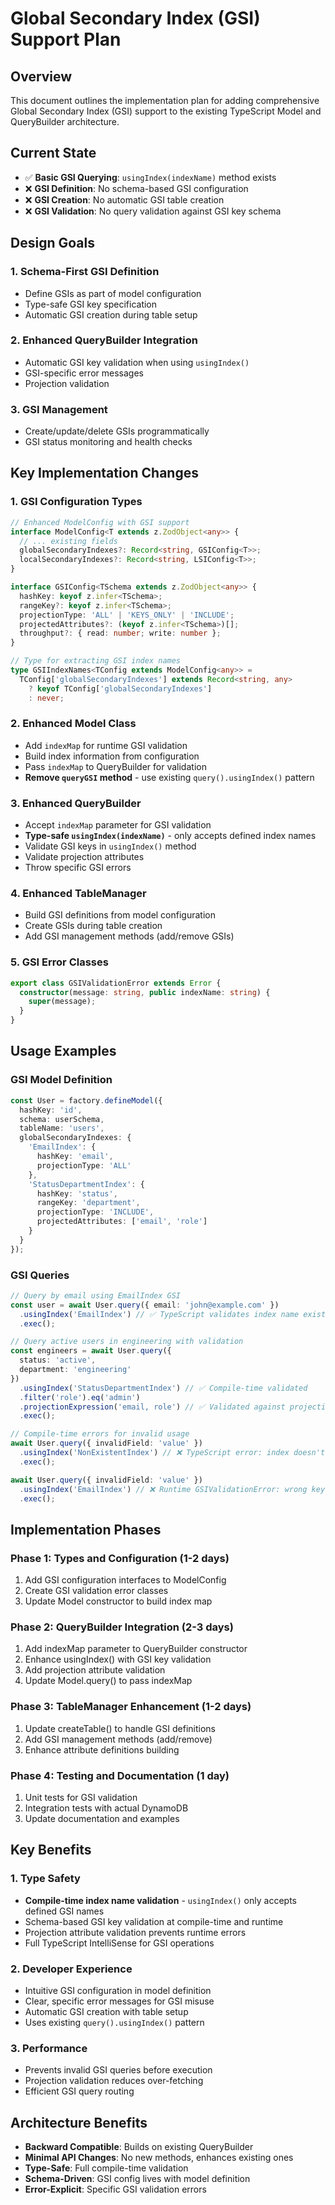 # Global Secondary Index (GSI) Support Plan

## Overview

This document outlines the implementation plan for adding comprehensive Global Secondary Index (GSI) support to the existing TypeScript Model and QueryBuilder architecture.

## Current State
- ✅ **Basic GSI Querying**: `usingIndex(indexName)` method exists
- ❌ **GSI Definition**: No schema-based GSI configuration
- ❌ **GSI Creation**: No automatic GSI table creation  
- ❌ **GSI Validation**: No query validation against GSI key schema

## Design Goals

### 1. Schema-First GSI Definition
- Define GSIs as part of model configuration
- Type-safe GSI key specification
- Automatic GSI creation during table setup

### 2. Enhanced QueryBuilder Integration  
- Automatic GSI key validation when using `usingIndex()`
- GSI-specific error messages
- Projection validation

### 3. GSI Management
- Create/update/delete GSIs programmatically
- GSI status monitoring and health checks

## Key Implementation Changes

### 1. GSI Configuration Types
```typescript
// Enhanced ModelConfig with GSI support
interface ModelConfig<T extends z.ZodObject<any>> {
  // ... existing fields
  globalSecondaryIndexes?: Record<string, GSIConfig<T>>;
  localSecondaryIndexes?: Record<string, LSIConfig<T>>;
}

interface GSIConfig<TSchema extends z.ZodObject<any>> {
  hashKey: keyof z.infer<TSchema>;
  rangeKey?: keyof z.infer<TSchema>;
  projectionType: 'ALL' | 'KEYS_ONLY' | 'INCLUDE';
  projectedAttributes?: (keyof z.infer<TSchema>)[];
  throughput?: { read: number; write: number };
}

// Type for extracting GSI index names
type GSIIndexNames<TConfig extends ModelConfig<any>> = 
  TConfig['globalSecondaryIndexes'] extends Record<string, any>
    ? keyof TConfig['globalSecondaryIndexes']
    : never;
```

### 2. Enhanced Model Class
- Add `indexMap` for runtime GSI validation
- Build index information from configuration  
- Pass `indexMap` to QueryBuilder for validation
- **Remove `queryGSI` method** - use existing `query().usingIndex()` pattern

### 3. Enhanced QueryBuilder
- Accept `indexMap` parameter for GSI validation
- **Type-safe `usingIndex(indexName)`** - only accepts defined index names
- Validate GSI keys in `usingIndex()` method
- Validate projection attributes
- Throw specific GSI errors

### 4. Enhanced TableManager  
- Build GSI definitions from model configuration
- Create GSIs during table creation
- Add GSI management methods (add/remove GSIs)

### 5. GSI Error Classes
```typescript
export class GSIValidationError extends Error {
  constructor(message: string, public indexName: string) {
    super(message);
  }
}
```

## Usage Examples

### GSI Model Definition
```typescript
const User = factory.defineModel({
  hashKey: 'id',
  schema: userSchema,
  tableName: 'users',
  globalSecondaryIndexes: {
    'EmailIndex': {
      hashKey: 'email',
      projectionType: 'ALL'
    },
    'StatusDepartmentIndex': {
      hashKey: 'status', 
      rangeKey: 'department',
      projectionType: 'INCLUDE',
      projectedAttributes: ['email', 'role']
    }
  }
});
```

### GSI Queries
```typescript
// Query by email using EmailIndex GSI
const user = await User.query({ email: 'john@example.com' })
  .usingIndex('EmailIndex') // ✅ TypeScript validates index name exists
  .exec();

// Query active users in engineering with validation
const engineers = await User.query({ 
  status: 'active', 
  department: 'engineering' 
})
  .usingIndex('StatusDepartmentIndex') // ✅ Compile-time validated
  .filter('role').eq('admin')
  .projectionExpression('email, role') // ✅ Validated against projections
  .exec();

// Compile-time errors for invalid usage
await User.query({ invalidField: 'value' })
  .usingIndex('NonExistentIndex') // ❌ TypeScript error: index doesn't exist
  .exec();

await User.query({ invalidField: 'value' })
  .usingIndex('EmailIndex') // ❌ Runtime GSIValidationError: wrong key
  .exec();
```

## Implementation Phases

### Phase 1: Types and Configuration (1-2 days)
1. Add GSI configuration interfaces to ModelConfig
2. Create GSI validation error classes
3. Update Model constructor to build index map

### Phase 2: QueryBuilder Integration (2-3 days)  
1. Add indexMap parameter to QueryBuilder constructor
2. Enhance usingIndex() with GSI key validation
3. Add projection attribute validation
4. Update Model.query() to pass indexMap

### Phase 3: TableManager Enhancement (1-2 days)
1. Update createTable() to handle GSI definitions
2. Add GSI management methods (add/remove)
3. Enhance attribute definitions building

### Phase 4: Testing and Documentation (1 day)
1. Unit tests for GSI validation
2. Integration tests with actual DynamoDB
3. Update documentation and examples

## Key Benefits

### 1. Type Safety
- **Compile-time index name validation** - `usingIndex()` only accepts defined GSI names
- Schema-based GSI key validation at compile-time and runtime
- Projection attribute validation prevents runtime errors
- Full TypeScript IntelliSense for GSI operations

### 2. Developer Experience  
- Intuitive GSI configuration in model definition
- Clear, specific error messages for GSI misuse
- Automatic GSI creation with table setup
- Uses existing `query().usingIndex()` pattern

### 3. Performance
- Prevents invalid GSI queries before execution
- Projection validation reduces over-fetching
- Efficient GSI query routing

## Architecture Benefits

- **Backward Compatible**: Builds on existing QueryBuilder
- **Minimal API Changes**: No new methods, enhances existing ones
- **Type-Safe**: Full compile-time validation
- **Schema-Driven**: GSI config lives with model definition
- **Error-Explicit**: Specific GSI validation errors